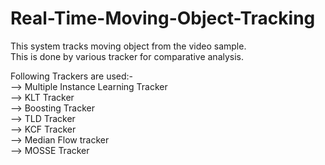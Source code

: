# Real-Time-Moving-Object-Tracking
This system tracks moving object from the video sample.<br />
This is done by various tracker for comparative analysis.<br />

Following Trackers are used:-<br />
--> Multiple Instance Learning Tracker<br />
--> KLT Tracker<br />
--> Boosting Tracker<br />
--> TLD Tracker<br />
--> KCF Tracker<br />
--> Median Flow tracker<br />
--> MOSSE Tracker<br />
